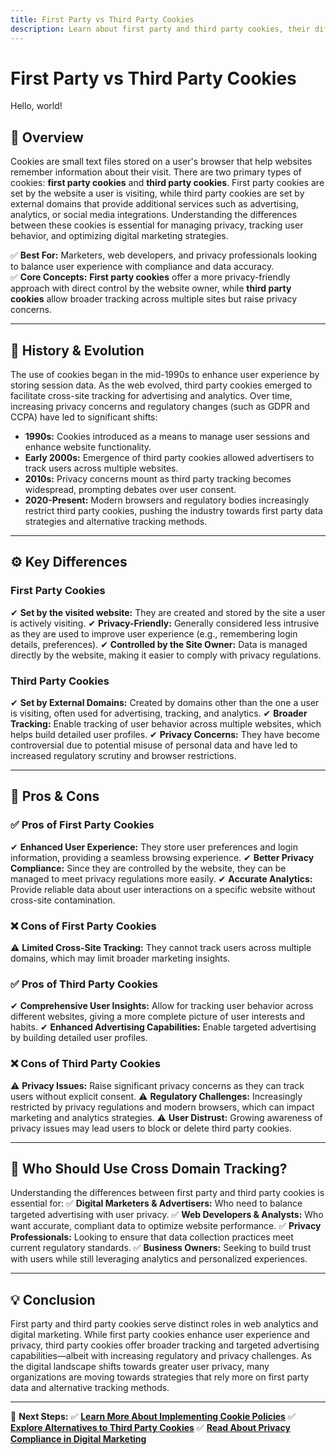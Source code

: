 ```yaml
---
title: First Party vs Third Party Cookies
description: Learn about first party and third party cookies, their differences, pros and cons, and how they impact user privacy and web analytics.
---
```


# **First Party vs Third Party Cookies**

Hello, world!

## **📌 Overview**  
Cookies are small text files stored on a user's browser that help websites remember information about their visit. There are two primary types of cookies: **first party cookies** and **third party cookies**. First party cookies are set by the website a user is visiting, while third party cookies are set by external domains that provide additional services such as advertising, analytics, or social media integrations. Understanding the differences between these cookies is essential for managing privacy, tracking user behavior, and optimizing digital marketing strategies.

✅ **Best For:** Marketers, web developers, and privacy professionals looking to balance user experience with compliance and data accuracy.  
✅ **Core Concepts:** **First party cookies** offer a more privacy-friendly approach with direct control by the website owner, while **third party cookies** allow broader tracking across multiple sites but raise privacy concerns.

---

## **📜 History & Evolution**  
The use of cookies began in the mid-1990s to enhance user experience by storing session data. As the web evolved, third party cookies emerged to facilitate cross-site tracking for advertising and analytics. Over time, increasing privacy concerns and regulatory changes (such as GDPR and CCPA) have led to significant shifts:

- **1990s:** Cookies introduced as a means to manage user sessions and enhance website functionality.
- **Early 2000s:** Emergence of third party cookies allowed advertisers to track users across multiple websites.
- **2010s:** Privacy concerns mount as third party tracking becomes widespread, prompting debates over user consent.
- **2020-Present:** Modern browsers and regulatory bodies increasingly restrict third party cookies, pushing the industry towards first party data strategies and alternative tracking methods.

---

## **⚙️ Key Differences**

### **First Party Cookies**
✔ **Set by the visited website:** They are created and stored by the site a user is actively visiting.
✔ **Privacy-Friendly:** Generally considered less intrusive as they are used to improve user experience (e.g., remembering login details, preferences).
✔ **Controlled by the Site Owner:** Data is managed directly by the website, making it easier to comply with privacy regulations.

### **Third Party Cookies**
✔ **Set by External Domains:** Created by domains other than the one a user is visiting, often used for advertising, tracking, and analytics.
✔ **Broader Tracking:** Enable tracking of user behavior across multiple websites, which helps build detailed user profiles.
✔ **Privacy Concerns:** They have become controversial due to potential misuse of personal data and have led to increased regulatory scrutiny and browser restrictions.

---

## **🔄 Pros & Cons**

### **✅ Pros of First Party Cookies**
✔ **Enhanced User Experience:** They store user preferences and login information, providing a seamless browsing experience.
✔ **Better Privacy Compliance:** Since they are controlled by the website, they can be managed to meet privacy regulations more easily.
✔ **Accurate Analytics:** Provide reliable data about user interactions on a specific website without cross-site contamination.

### **❌ Cons of First Party Cookies**
⚠ **Limited Cross-Site Tracking:** They cannot track users across multiple domains, which may limit broader marketing insights.

### **✅ Pros of Third Party Cookies**
✔ **Comprehensive User Insights:** Allow for tracking user behavior across different websites, giving a more complete picture of user interests and habits.
✔ **Enhanced Advertising Capabilities:** Enable targeted advertising by building detailed user profiles.

### **❌ Cons of Third Party Cookies**
⚠ **Privacy Issues:** Raise significant privacy concerns as they can track users without explicit consent.
⚠ **Regulatory Challenges:** Increasingly restricted by privacy regulations and modern browsers, which can impact marketing and analytics strategies.
⚠ **User Distrust:** Growing awareness of privacy issues may lead users to block or delete third party cookies.

---

## **🎯 Who Should Use Cross Domain Tracking?**
Understanding the differences between first party and third party cookies is essential for:
✅ **Digital Marketers & Advertisers:** Who need to balance targeted advertising with user privacy.
✅ **Web Developers & Analysts:** Who want accurate, compliant data to optimize website performance.
✅ **Privacy Professionals:** Looking to ensure that data collection practices meet current regulatory standards.
✅ **Business Owners:** Seeking to build trust with users while still leveraging analytics and personalized experiences.

---

## **💡 Conclusion**
First party and third party cookies serve distinct roles in web analytics and digital marketing. While first party cookies enhance user experience and privacy, third party cookies offer broader tracking and targeted advertising capabilities—albeit with increasing regulatory and privacy challenges. As the digital landscape shifts towards greater user privacy, many organizations are moving towards strategies that rely more on first party data and alternative tracking methods.

---

🚀 **Next Steps:**
✅ **[Learn More About Implementing Cookie Policies](#)**
✅ **[Explore Alternatives to Third Party Cookies](#)**
✅ **[Read About Privacy Compliance in Digital Marketing](#)**

